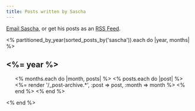 ```yaml
---
title: Posts written by Sascha
---
```


<a href="mailto:&#x73;&#x61;&#x73;&#x63;&#x68;&#x61;&#x2E;&#x66;&#x61;&#x73;&#x74;&#x40;&#x67;&#x6D;&#x61;&#x69;&#x6C;&#x2E;&#x63;&#x6F;&#x6D;">Email Sascha</a>, or get his posts as an [RSS Feed](/authors/sascha/feed.atom).

<section id="posts">
<% partitioned_by_year(sorted_posts_by('sascha')).each do |year, months| %>
  <h2><%= year %></h2>
  <ul class="allposts">
  <% months.each do |month, posts| %>
  <% posts.each do |post| %>
  <%= render '/_post-archive.*', :post => post, :month => month %>
  <% end %>
  <% end %>
  </ul>
<% end %>
</section>